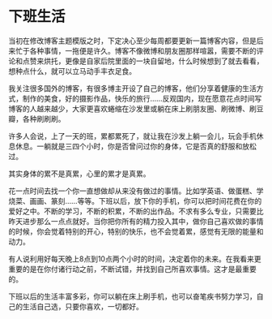 # 下班生活

当初在修改博客主题模版之时，下定决心至少每周都要更新一篇博客内容，但是后来忙于各种事情，一拖便是许久。博客不像微博和朋友圈那样喧嚣，需要不断的评论和点赞来烘托，更像是自家后院里面的一块自留地，什么时候想到了就去看看，想种点什么，就可以立马动手丰衣足食。

我关注很多国外的博客，有很多博主开设了自己的博客，他们分享着健康的生活方式，制作的美食，好的摄影作品，快乐的旅行……反观国内，现在愿意花点时间写博客的人越来越少，大家更喜欢蜷缩在沙发里或躺在床上刷朋友圈、刷微博、刷豆瓣，各种刷刷刷。

许多人会说，上了一天的班，累都累死了，就让我在沙发上躺一会儿，玩会手机休息休息。一躺就是三四个小时，你是否曾问过你的身体，它是否真的舒服和放松过。

其实身体的累不是真累，心里的累才是真累。

花一点时间去找一个你一直想做却从来没有做过的事情。比如学英语、做蛋糕、学烧菜、画画、篆刻……等等。下班以后，放下你的手机，你可以把时间花费在你的爱好之中。不断的学习，不断的积累，不断的出作品。不求有多么专业，只需要比昨天进步那么一点点就好。当你把你所有的精力投入其中，做你自己喜欢做的事情的时候，你会觉着特别的开心，特别的快乐，也不会觉着累，感觉有无限的能量和动力。

有人说利用好每天晚上8点到10点两个小时的时间，决定着你的未来。在我看来更重要的是在你付诸行动之前，不断试错，并找到自己所喜欢事情。这才是最重要的。

下班以后的生活丰富多彩，你可以躺在床上刷手机，也可以奋笔疾书努力学习，自己的生活自己选，只要你喜欢，一切都好。